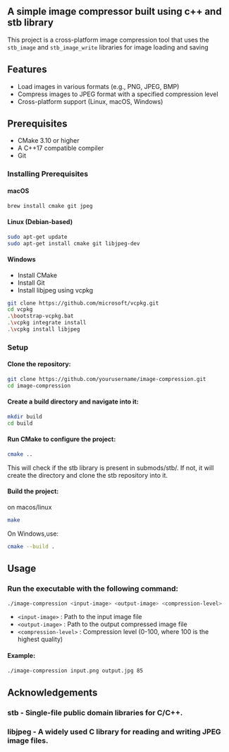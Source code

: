 ## A simple image compressor built using c++ and stb library

This project is a cross-platform image compression tool that uses the `stb_image` and `stb_image_write` libraries for image loading and saving

## Features

- Load images in various formats (e.g., PNG, JPEG, BMP)
- Compress images to JPEG format with a specified compression level
- Cross-platform support (Linux, macOS, Windows)

## Prerequisites

- CMake 3.10 or higher
- A C++17 compatible compiler
- Git


### Installing Prerequisites

#### macOS

```sh
brew install cmake git jpeg

```
#### Linux (Debian-based)

```sh
sudo apt-get update
sudo apt-get install cmake git libjpeg-dev
```

#### Windows
- Install CMake
- Install Git
- Install libjpeg using vcpkg

```sh
git clone https://github.com/microsoft/vcpkg.git
cd vcpkg
.\bootstrap-vcpkg.bat
.\vcpkg integrate install
.\vcpkg install libjpeg
```

### Setup

#### Clone the repository:

```sh
git clone https://github.com/yourusername/image-compression.git
cd image-compression
```

#### Create a build directory and navigate into it:

 ```sh
mkdir build
cd build
```

#### Run CMake to configure the project:

```sh
cmake ..
```
This will check if the stb library is present in submods/stb/. If not, it will create the directory and clone the stb repository into it.

#### Build the project:

on macos/linux
```sh
make
```
On Windows,use:
```sh
cmake --build .
```

## Usage

### Run the executable with the following command:

```sh
./image-compression <input-image> <output-image> <compression-level>
```

- ```<input-image>``` : Path to the input image file
- ```<output-image>``` : Path to the output compressed image file
- ```<compression-level>``` : Compression level (0-100, where 100 is the highest quality)

#### Example:

```sh
./image-compression input.png output.jpg 85
```

## Acknowledgements

### stb - Single-file public domain libraries for C/C++.
### libjpeg - A widely used C library for reading and writing JPEG image files.

